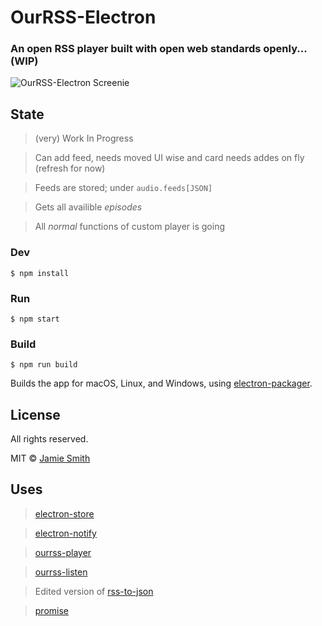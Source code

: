 # OurRSS-Electron
### An open RSS player built with open web standards openly... (WIP)

![OurRSS-Electron Screenie](https://i.imgur.com/HUyPAG3.png "OurRSS-Electron Screenie")

## State 
> (very) Work In Progress

> Can add feed, needs moved UI wise and card needs addes on fly (refresh for now)

> Feeds are stored; under ```audio.feeds[JSON]```

> Gets all availible _episodes_

> All _normal_ functions of custom player is going

### Dev

```
$ npm install
```

### Run

```
$ npm start
```

### Build

```
$ npm run build
```

Builds the app for macOS, Linux, and Windows, using [electron-packager](https://github.com/electron-userland/electron-packager).


## License
All rights reserved.

MIT © [Jamie Smith](http://jamiesmiths.com)


## Uses
> [electron-store](https://github.com/sindresorhus/electron-store)

> [electron-notify](https://github.com/hankbao/electron-notify)

> [ourrss-player](https://github.com/dubyajaysmith/ourrss-player)

> [ourrss-listen](https://github.com/dubyajaysmith/ourrss-listen)

> Edited version of [rss-to-json](https://github.com/ayusharma/RSS-to-JSON)

> [promise](https://github.com/then/promise)